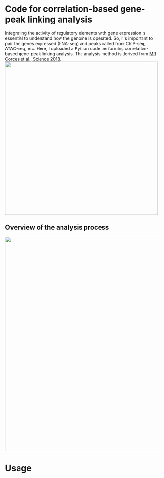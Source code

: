 # Code for correlation-based gene-peak linking analysis
Integrating the activity of regulatory elements with gene expression is essential to understand how the genome is operated. So, it's important to pair the genes expressed (RNA-seq) and peaks called from ChIP-seq, ATAC-seq, etc.
Here, I uploaded a Python code performing correlation-based gene-peak linking analysis.
The analysis method is derived from [MR Corces et al., Science 2018](https://www.science.org/doi/10.1126/science.aav1898).<br>
<img src="https://github.com/keun-hong/gene-peak-linking/assets/43947916/a4b27b93-d2fd-44cd-afdd-b1cc9d898b13" width="500"><be>

## Overview of the analysis process
<img src="https://github.com/keun-hong/gene-peak-linking/assets/43947916/2ab19b00-afc9-4f5d-8d22-9bac87c867f1" width="700"><br>

# Usage


